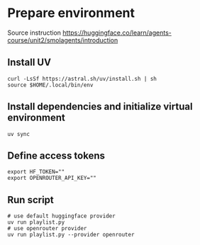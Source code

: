 # Prepare environment
Source instruction https://huggingface.co/learn/agents-course/unit2/smolagents/introduction

## Install UV

```shell
curl -LsSf https://astral.sh/uv/install.sh | sh
source $HOME/.local/bin/env
```

## Install dependencies and initialize virtual environment

```shell
uv sync
```

## Define access tokens

```shell
export HF_TOKEN=""
export OPENROUTER_API_KEY=""
```

## Run script
```shell
# use default huggingface provider
uv run playlist.py
# use openrouter provider
uv run playlist.py --provider openrouter
```